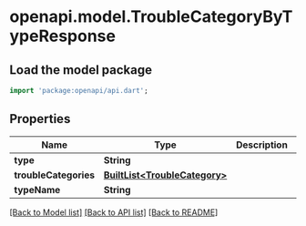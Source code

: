 # openapi.model.TroubleCategoryByTypeResponse

## Load the model package
```dart
import 'package:openapi/api.dart';
```

## Properties
Name | Type | Description | Notes
------------ | ------------- | ------------- | -------------
**type** | **String** |  | [optional] 
**troubleCategories** | [**BuiltList&lt;TroubleCategory&gt;**](TroubleCategory.md) |  | [optional] 
**typeName** | **String** |  | [optional] 

[[Back to Model list]](../README.md#documentation-for-models) [[Back to API list]](../README.md#documentation-for-api-endpoints) [[Back to README]](../README.md)


